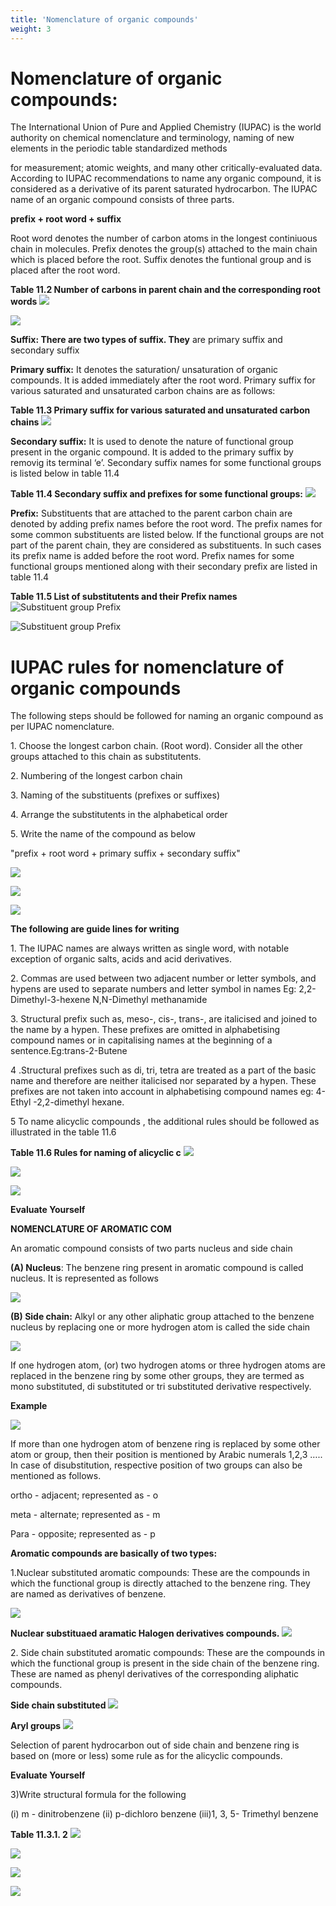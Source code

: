 ```yaml
---
title: 'Nomenclature of organic compounds'
weight: 3
---
```


# Nomenclature of organic compounds:

The International Union of Pure and Applied Chemistry (IUPAC) is the world authority on chemical nomenclature and terminology, naming of new elements in the periodic table standardized methods  

for measurement; atomic weights, and many other critically-evaluated data. According to IUPAC recommendations to name any organic compound, it is considered as a derivative of its parent saturated hydrocarbon. The IUPAC name of an organic compound consists of three parts.

**prefix + root word + suffix**

Root word denotes the number of carbon atoms in the longest continiuous chain in molecules. Prefix denotes the group(s) attached to the main chain which is placed before the root. Suffix denotes the funtional group and is placed after the root word.

**Table 11.2 Number of carbons in parent chain and the corresponding root words**
![](s6.png)

![](s7.png)

**Suffix: There are two types of suffix. They** are primary suffix and secondary suffix

**Primary suffix:** It denotes the saturation/ unsaturation of organic compounds. It is added immediately after the root word. Primary suffix for various saturated and unsaturated carbon chains are as follows:

**Table 11.3 Primary suffix for various saturated and unsaturated carbon chains**
![](s8.png)


**Secondary suffix:** It is used to denote the nature of functional group present in the organic compound. It is added to the primary suffix by removig its terminal ‘e’. Secondary suffix names for some functional groups is listed below in table 11.4

**Table 11.4 Secondary suffix and prefixes for some functional groups:**
![](s9.png)


**Prefix:** Substituents that are attached to the parent carbon chain are denoted by adding prefix names before the root word. The prefix names for some common substituents are listed below. If the functional groups are not part of the parent chain, they are considered as substituents. In such cases its prefix name is added before the root word. Prefix names for some functional groups mentioned along with their secondary prefix are listed in table 11.4

**Table 11.5 List of substitutents and their Prefix names**
![Substituent group Prefix](s10.png)


![Substituent group Prefix](s11.png)




# IUPAC rules for nomenclature of organic compounds

The following steps should be followed for naming an organic compound as per IUPAC nomenclature.

1\. Choose the longest carbon chain. (Root word). Consider all the other groups attached to this chain as substitutents.

2\. Numbering of the longest carbon chain

3\. Naming of the substituents (prefixes or suffixes)

4\. Arrange the substitutents in the alphabetical order

5\. Write the name of the compound as below

"prefix + root word + primary suffix + secondary suffix"


![](s12.png)

![](s13.png)

![](s14.png)




**The following are guide lines for writing** 

1\. The IUPAC names are always written as single word, with notable exception of organic
salts, acids and acid derivatives.


2\. Commas are used between two adjacent number or letter symbols, and hypens are
used to separate numbers and letter symbol in names Eg: 2,2-Dimethyl-3-hexene
N,N-Dimethyl methanamide

3\. Structural prefix such as, meso-, cis-, trans-, are italicised and joined to the name by a
hypen. These prefixes are omitted in alphabetising compound names or in capitalising
names at the beginning of a sentence.Eg:trans-2-Butene

4 .Structural prefixes such as di, tri, tetra are treated as a part of the basic name and
therefore are neither italicised nor separated by a hypen. These prefixes are not taken
into account in alphabetising compound names eg: 4- Ethyl -2,2-dimethyl hexane.

5 To name alicyclic compounds , the additional rules should be followed as illustrated
in the table 11.6

**Table 11.6 Rules for naming of alicyclic c**
![](s15.png)

![](s16.png)

![](s17.png)


**Evaluate Yourself**

**NOMENCLATURE OF AROMATIC COM** 

An aromatic compound consists of two parts nucleus and side chain

**(A) Nucleus**: The benzene ring present in aromatic compound is called nucleus. It is
represented as follows  

![](s18.png)

**(B) Side chain:** Alkyl or any other aliphatic group attached to the benzene nucleus by replacing one or more hydrogen atom is called the side chain

![](s19.png)



If one hydrogen atom, (or) two hydrogen atoms or three hydrogen atoms are replaced in the benzene ring by some other groups, they are termed as mono substituted, di substituted or tri substituted derivative respectively.

**Example**

![](s20.png)


If more than one hydrogen atom of benzene ring is replaced by some other atom or group, then their position is mentioned by Arabic numerals 1,2,3 ….. In case of disubstitution, respective position of two groups can also be mentioned as follows.

ortho - adjacent; represented as - o 

meta - alternate; represented as - m 

Para - opposite; represented as - p 

**Aromatic compounds are basically of two types:** 

1\.Nuclear substituted aromatic
compounds: These are the compounds
in which the functional group is directly
attached to the benzene ring. They are
named as derivatives of benzene.

![](s21.png)

**Nuclear substituaed aramatic Halogen derivatives compounds.**
![](s22.png)



2\. Side chain substituted aromatic compounds: These are the compounds in which the functional group is present in the side chain of the benzene ring. These are named as phenyl derivatives of the corresponding aliphatic compounds.

**Side chain substituted**
![](s23.png)





**Aryl groups**
![](s24.png)



Selection of parent hydrocarbon
out of side chain and benzene ring
is based on (more or less) some
rule as for the alicyclic compounds.

**Evaluate Yourself**

3)Write structural formula for the following

(i) m - dinitrobenzene (ii) p-dichloro benzene (iii)1, 3, 5- Trimethyl benzene





  

**Table 11.3.1. 2**
![](s25.png)

![](s26.png)

![](s27.png)

![](s28.png)

